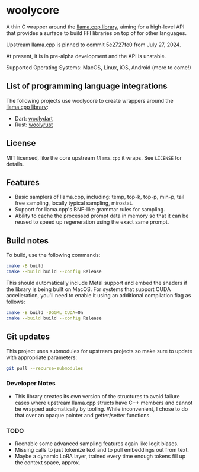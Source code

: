 # woolycore

A thin C wrapper around the [llama.cpp library](https://github.com/ggerganov/llama.cpp), aiming for a high-level
API that provides a surface to build FFI libraries on top of for other languages.

Upstream llama.cpp is pinned to commit 
[5e2727fe0](https://github.com/ggerganov/llama.cpp/commit/5e2727fe0321c38d1664d26173c654fa1801dc5f)
from July 27, 2024.

At present, it is in pre-alpha development and the API is unstable. 

Supported Operating Systems: MacOS, Linux, iOS, Android (more to come!)

## List of programming language integrations

The following projects use woolycore to create wrappers around the
[llama.cpp library](https://github.com/ggerganov/llama.cpp):

* Dart: [woolydart](https://github.com/tbogdala/woolydart)
* Rust: [woolyrust](https://github.com/tbogdala/woolyrust)


## License

MIT licensed, like the core upstream `llama.cpp` it wraps. See `LICENSE` for details.


## Features

* Basic samplers of llama.cpp, including: temp, top-k, top-p, min-p, tail free sampling, locally typical sampling, mirostat.
* Support for llama.cpp's BNF-like grammar rules for sampling.
* Ability to cache the processed prompt data in memory so that it can be reused to speed up regeneration using the exact same prompt.


## Build notes

To build, use the following commands:

```bash
cmake -B build
cmake --build build --config Release
```

This should automatically include Metal support and embed the shaders if the library is being built on MacOS.
For systems that support CUDA accelleration, you'll need to enable it using an additional compilation flag
as follows:

```bash
cmake -B build -DGGML_CUDA=On
cmake --build build --config Release
```
    

## Git updates

This project uses submodules for upstream projects so make sure to update with appropriate parameters:

```bash
git pull --recurse-submodules
```

### Developer Notes

*   This library creates its own version of the structures to avoid failure cases where upstream
    llama.cpp structs have C++ members and cannot be wrapped automatically by tooling. While 
    inconvenient, I chose to do that over an opaque pointer and getter/setter functions.


### TODO

* Reenable some advanced sampling features again like logit biases.
* Missing calls to just tokenize text and to pull embeddings out from text.
* Maybe a dynamic LoRA layer, trained every time enough tokens fill up the context space, approx.

